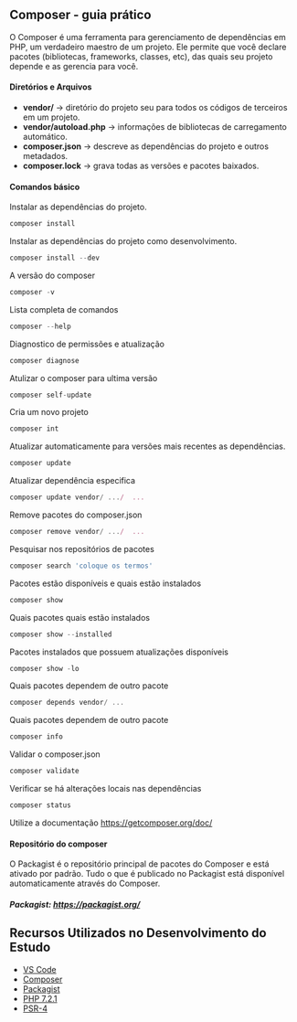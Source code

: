## Composer - guia prático

O Composer é uma ferramenta para gerenciamento de dependências em PHP, um verdadeiro maestro de um projeto. Ele permite que você declare pacotes (bibliotecas, frameworks, classes, etc), das quais seu projeto depende e as gerencia para você.

#### Diretórios e Arquivos

* **vendor/** -> diretório do projeto seu para todos os códigos de terceiros em um projeto.
* **vendor/autoload.php** -> informações de bibliotecas de carregamento automático. 
* **composer.json** -> descreve as dependências do projeto e outros metadados.
* **composer.lock** -> grava todas as versões e pacotes baixados.

#### Comandos básico

Instalar as dependências do projeto.

```javascript
composer install
```

Instalar as dependências do projeto como desenvolvimento.

```javascript
composer install --dev
```

A versão do composer

```javascript
composer -v
```

Lista completa de comandos

```javascript
composer --help
```

Diagnostico de permissões e atualização

```javascript
composer diagnose
```

Atulizar o composer para ultima versão

```javascript
composer self-update
```

Cria um novo projeto

```javascript
composer int
```

Atualizar automaticamente para versões mais recentes as dependências. 

```javascript
composer update
```

Atualizar dependência especifica 

```javascript
composer update vendor/ .../  ...
```

Remove pacotes do composer.json 

```javascript
composer remove vendor/ .../  ...
```

Pesquisar nos repositórios de pacotes 

```javascript
composer search 'coloque os termos'
```

Pacotes estão disponíveis e quais estão instalados

```javascript
composer show
```

Quais pacotes quais estão instalados

```javascript
composer show --installed
```

Pacotes instalados que possuem atualizações disponíveis

```javascript
composer show -lo
```

Quais pacotes dependem de outro pacote

```javascript
composer depends vendor/ ...
```

Quais pacotes dependem de outro pacote

```javascript
composer info
```

Validar o composer.json

```javascript
composer validate
```

Verificar se há alterações locais nas dependências 

```javascript
composer status
```

Utilize a documentação https://getcomposer.org/doc/

#### Repositório do composer

O Packagist é o repositório principal de pacotes do Composer e está ativado por padrão. Tudo o que é publicado no Packagist está disponível automaticamente através do Composer.

##### Packagist: https://packagist.org/

## Recursos Utilizados no Desenvolvimento do Estudo

* [VS Code](https://code.visualstudio.com)
* [Composer](https://getcomposer.org/)
* [Packagist](https://packagist.org/)
* [PHP 7.2.1](https://www.php.net/)
* [PSR-4](https://www.php-fig.org/psr/)
